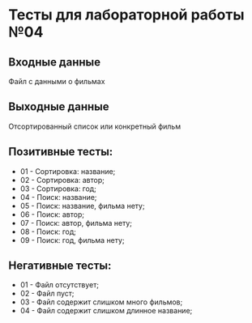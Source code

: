 # Тесты для лабораторной работы №04
## Входные данные
Файл с данными о фильмах
## Выходные данные
Отсортированный список или конкретный фильм
## Позитивные тесты:
- 01 - Сортировка: название;
- 02 - Сортировка: автор;
- 03 - Сортировка: год;
- 04 - Поиск: название;
- 05 - Поиск: название, фильма нету;
- 06 - Поиск: автор;
- 07 - Поиск: автор, фильма нету;
- 08 - Поиск: год;
- 09 - Поиск: год, фильма нету;
## Негативные тесты:
- 01 - Файл отсутствует;
- 02 - Файл пуст;
- 03 - Файл содержит слишком много фильмов;
- 04 - Файл содержит слишком длинное название;
